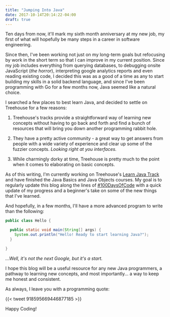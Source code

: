 ```yaml
---
title: "Jumping Into Java"
date: 2017-10-14T20:14:22-04:00
draft: true
---
```


Ten days from now, it'll mark my sixth month anniversary at my new job, my first of what will hopefully be many steps in a career in software engineering.

Since then, I've been working not just on my long-term goals but refocusing by work in the short term so that I can improve in my current position. Since my job includes everything from querying databases, to debugging onsite JavaScript (_the horror_), interpreting google analytics reports and even reading existing code, I decided this was as a good of a time as any to start building my skills in a solid backend language, and since I've been programming with Go for a few months now, Java seemed like a natural choice.

I searched a few places to best learn Java, and decided to settle on Treehouse for a few reasons:

1. Treehouse's tracks provide a straightforward way of learning new concepts without having to go back and forth and find a bunch of resources that will bring you down another programming rabbit hole.

2. They have a pretty active community - a great way to get answers from people with a wide variety of experience and clear up some of the fuzzier concepts. _Looking right at you interfaces._

3. While charmingly dorky at time, Treehouse is pretty much to the point when it comes to elaborating on basic concepts.

As of this writing, I'm currently working on Treehouse's [Learn Java Track](https://teamtreehouse.com/tracks/learn-java) and have finished the Java Basics and Java Objects courses. My goal is to regularly update this blog along the lines of [#100DaysOfCode](http://100daysofcode.com/) with a quick update of my progress and a beginner's take on some of the new things that I've learned.

And hopefully, in a few months, I'll have a more advanced program to write than the following:

```java
public class Hello {

  public static void main(String[] args) {
    System.out.println("Hello! Ready to start learning Java?");
  }

}
```

_...Well, it's not the next Google, but it's a start._

I hope this blog will be a useful resource for any new Java programmers, a pathway to learning new concepts, and most importantly... a way to keep me honest and consistent.

As always, I leave you with a programming quote:

{{< tweet 918595669446877185 >}}

Happy Coding!